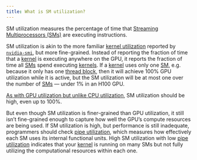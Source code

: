 ```yaml
---
title: What is SM utilization?
---
```


SM utilization measures the percentage of time that [Streaming Multiprocessors (SMs)](https://modal.com/gpu-glossary/device-hardware/streaming-multiprocessor) are executing instructions.

SM utilization is akin to the more familiar [kernel utilization](https://modal.com/blog/gpu-utilization-guide) reported by [`nvidia-smi`](https://modal.com/gpu-glossary/host-software/nvidia-smi), but more fine-grained. Instead of reporting the fraction of time that a [kernel](https://modal.com/gpu-glossary/device-software/kernel) is executing anywhere on the GPU, it reports the fraction of time all [SMs](https://modal.com/gpu-glossary/device-hardware/streaming-multiprocessor) spend executing [kernels](https://modal.com/gpu-glossary/device-software/kernel). If a [kernel](https://modal.com/gpu-glossary/device-software/kernel) uses only one [SM](https://modal.com/gpu-glossary/device-hardware/streaming-multiprocessor), e.g. because it only has one [thread block](https://modal.com/gpu-glossary/device-software/thread-block), then it will achieve 100% GPU utilization while it is active, but the SM utilization will be at most one over the number of [SMs](https://modal.com/gpu-glossary/device-hardware/streaming-multiprocessor) — under 1% in an H100 GPU.

[As with GPU utilization but unlike CPU utilization](https://modal.com/blog/gpu-utilization-guide), SM utilization should be high, even up to 100%.

But even though SM utilization is finer-grained than GPU utilization, it still isn’t fine-grained enough to capture how well the GPU’s compute resources are being used. If SM utilization is high, but performance is still inadequate, programmers should check [pipe utilization](https://www.notion.so/GPU-Performance-Glossary-2251e7f1694980bd93e4f67a75c6e489?pvs=21), which measures how effectively each SM uses its internal functional units. High SM utilization with low [pipe utilization](https://www.notion.so/GPU-Performance-Glossary-2251e7f1694980bd93e4f67a75c6e489?pvs=21) indicates that your [kernel](/gpu-glossary/device-software/kernel) is running on many SMs but not fully utilizing the computational resources within each one.
